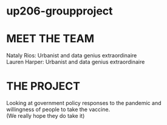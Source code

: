 # up206-groupproject

# MEET THE TEAM
Nataly Rios: Urbanist and data genius extraordinaire <br>
Lauren Harper: Urbanist and data genius extraordinaire

# THE PROJECT
Looking at government policy responses to the pandemic and <br>
willingness of people to take the vaccine. <br>
(We really hope they do take it)


